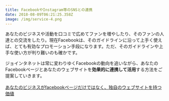 ```yaml
---
title: FacebookやInstagram等のSNSとの連携
date: 2018-08-09T06:21:25.358Z
image: /img/service-4.png
---
```


あなたのビジネスや活動を口コミで広めてファンを増やしたり、そのファンの人達との交流をしたり。現在Facebookは、そのガイドラインに沿って上手く使えば、とても有効なプロモーション手段になります。ただ、そのガイドラインや上手な使い方が判り難いのも確かです。

ジョインタネットは常に変わりゆくFacebookの動向を追いながら、あなたのFacebookページとあなたのウェブサイトを**効果的に連携して活用**する方法をご提案していきます。
\
\
[あなたのビジネスがfacebookページだけではなく、独自のウェブサイトを持つ価値](/ja/articles/facebook)
